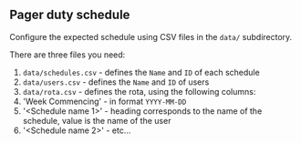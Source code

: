## Pager duty schedule

Configure the expected schedule using CSV files in the `data/` subdirectory.

There are three files you need:

1. `data/schedules.csv` - defines the `Name` and `ID` of each schedule
1. `data/users.csv` - defines the `Name` and `ID` of users
1. `data/rota.csv` - defines the rota, using the following columns:
  1. 'Week Commencing' - in format `YYYY-MM-DD`
  2. '<Schedule name 1>' - heading corresponds to the name of the schedule, value is the name of the user
  2. '<Schedule name 2>' - etc...

